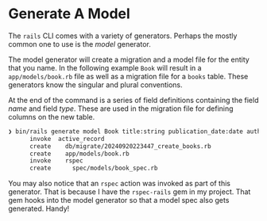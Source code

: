 # Generate A Model

The `rails` CLI comes with a variety of generators. Perhaps the mostly common
one to use is the _model_ generator.

The model generator will create a migration and a model file for the entity
that you name. In the following example `Book` will result in a
`app/models/book.rb` file as well as a migration file for a `books` table.
These generators know the singular and plural conventions.

At the end of the command is a series of field definitions containing the field
_name_ and field _type_. These are used in the migration file for defining
columns on the new table.

```bash
❯ bin/rails generate model Book title:string publication_date:date author:string
      invoke  active_record
      create    db/migrate/20240920223447_create_books.rb
      create    app/models/book.rb
      invoke    rspec
      create      spec/models/book_spec.rb
```

You may also notice that an `rspec` action was invoked as part of this
generator. That is because I have the `rspec-rails` gem in my project. That gem
hooks into the model generator so that a model spec also gets generated. Handy!
